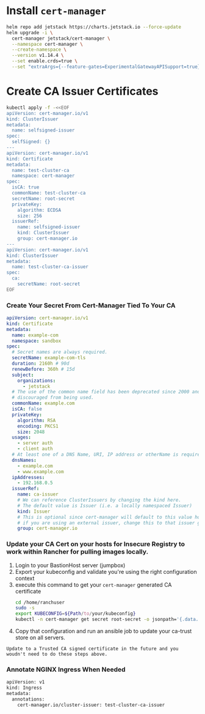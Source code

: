 # Install `cert-manager`

```sh
helm repo add jetstack https://charts.jetstack.io --force-update
helm upgrade -i \
  cert-manager jetstack/cert-manager \
  --namespace cert-manager \
  --create-namespace \
  --version v1.14.4 \
  --set enable.crds=true \
  --set "extraArgs={--feature-gates=ExperimentalGatewayAPISupport=true}"
```

# Create CA Issuer Certificates

```sh
kubectl apply -f -<<EOF
apiVersion: cert-manager.io/v1
kind: ClusterIssuer
metadata:
  name: selfsigned-issuer
spec:
  selfSigned: {}
---
apiVersion: cert-manager.io/v1
kind: Certificate
metadata:
  name: test-cluster-ca
  namespace: cert-manager
spec:
  isCA: true
  commonName: test-cluster-ca
  secretName: root-secret
  privateKey:
    algorithm: ECDSA
    size: 256
  issuerRef:
    name: selfsigned-issuer
    kind: ClusterIssuer
    group: cert-manager.io
---
apiVersion: cert-manager.io/v1
kind: ClusterIssuer
metadata:
  name: test-cluster-ca-issuer
spec:
  ca:
    secretName: root-secret
EOF
```

### Create Your Secret From Cert-Manager Tied To Your CA

```yaml
apiVersion: cert-manager.io/v1
kind: Certificate
metadata:
  name: example-com
  namespace: sandbox
spec:
  # Secret names are always required.
  secretName: example-com-tls
  duration: 2160h # 90d
  renewBefore: 360h # 15d
  subject:
    organizations:
      - jetstack
  # The use of the common name field has been deprecated since 2000 and is
  # discouraged from being used.
  commonName: example.com
  isCA: false
  privateKey:
    algorithm: RSA
    encoding: PKCS1
    size: 2048
  usages:
    - server auth
    - client auth
  # At least one of a DNS Name, URI, IP address or otherName is required.
  dnsNames:
    - example.com
    - www.example.com
  ipAddresses:
    - 192.168.0.5
  issuerRef:
    name: ca-issuer
    # We can reference ClusterIssuers by changing the kind here.
    # The default value is Issuer (i.e. a locally namespaced Issuer)
    kind: Issuer
    # This is optional since cert-manager will default to this value however
    # if you are using an external issuer, change this to that issuer group.
    group: cert-manager.io
```

### Update your CA Cert on your hosts for Insecure Registry to work within Rancher for pulling images locally.

1. Login to your BastionHost server (jumpbox)
2. Export your kubeconfig and validate you're using the right configuration context
3. execute this command to get your `cert-manager` generated CA certificate
   ```sh
   cd /home/ranchuser
   sudo -s
   export KUBECONFIG=${Path/to/your/kubeconfig}
   kubectl -n cert-manager get secret root-secret -o jsonpath='{.data.tls\.crt}' | base64 -d | tee ca-cert.pem
   ```
4. Copy that configuration and run an ansible job to update your ca-trust store on all servers.

`Update to a Trusted CA signed certificate in the future and you woudn't need to do these steps above.`

### Annotate NGINX Ingress When Needed

```sh
apiVersion: v1
kind: Ingress
metadata:
  annotations:
    cert-manager.io/cluster-issuer: test-cluster-ca-issuer
```